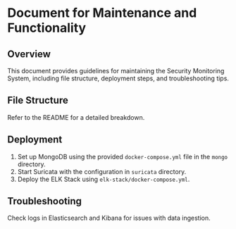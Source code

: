# Document for Maintenance and Functionality

## Overview
This document provides guidelines for maintaining the Security Monitoring System, including file structure, deployment steps, and troubleshooting tips.

## File Structure
Refer to the README for a detailed breakdown.

## Deployment
1. Set up MongoDB using the provided `docker-compose.yml` file in the `mongo` directory.
2. Start Suricata with the configuration in `suricata` directory.
3. Deploy the ELK Stack using `elk-stack/docker-compose.yml`.

## Troubleshooting
Check logs in Elasticsearch and Kibana for issues with data ingestion.
